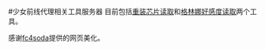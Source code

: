 #少女前线代理相关工具服务器
目前包括[重装芯片读取](http://gf.xuanxuan.tech:8080/chip)和[格林娜好感度读取](http://gf.xuanxuan.tech:8080/kalinna)两个工具。

感谢[fc4soda](https://github.com/fc4soda)提供的网页美化。